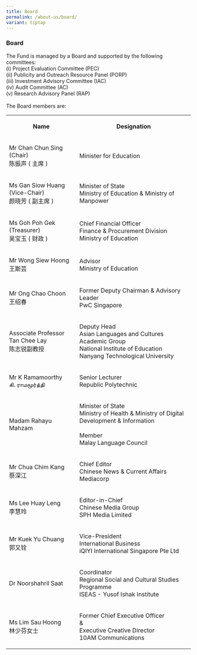 ```yaml
---
title: Board
permalink: /about-us/board/
variant: tiptap
---
```

<h3>Board</h3>
<p>The Fund is managed by a Board and supported by the following committees:
<br>(i) Project Evaluation Committee (PEC)
<br>(ii) Publicity and Outreach Resource Panel (PORP)
<br>(iii) Investment Advisory Committee (IAC)
<br>(iv) Audit Committee (AC)
<br>(v) Research Advisory Panel (RAP)
<br>
<br>The Board members are:</p>
<table style="minWidth: 50px">
<colgroup>
<col>
<col>
</colgroup>
<tbody>
<tr>
<th rowspan="1" colspan="1">
<p>Name</p>
</th>
<th rowspan="1" colspan="1">
<p>Designation</p>
</th>
</tr>
<tr>
<td rowspan="1" colspan="1">
<p>Mr Chan Chun Sing (Chair)
<br>陈振声 ( 主席 )</p>
</td>
<td rowspan="1" colspan="1">
<p>Minister for Education</p>
</td>
</tr>
<tr>
<td rowspan="1" colspan="1">
<p>Ms Gan Siow Huang (Vice-Chair)
<br>颜晓芳 ( 副主席 )</p>
</td>
<td rowspan="1" colspan="1">
<p>Minister of State
<br>Ministry of Education &amp; Ministry of Manpower</p>
</td>
</tr>
<tr>
<td rowspan="1" colspan="1">
<p>Ms Goh Poh Gek (Treasurer)
<br>吴宝玉 ( 财政 )</p>
</td>
<td rowspan="1" colspan="1">
<p>Chief Financial Officer
<br>Finance &amp; Procurement Division
<br>Ministry of Education</p>
</td>
</tr>
<tr>
<td rowspan="1" colspan="1">
<p>Mr Wong Siew Hoong
<br>王斯芸</p>
</td>
<td rowspan="1" colspan="1">
<p>Advisor
<br>Ministry of Education</p>
</td>
</tr>
<tr>
<td rowspan="1" colspan="1">
<p>Mr Ong Chao Choon
<br>王绍春</p>
</td>
<td rowspan="1" colspan="1">
<p>Former Deputy Chairman &amp; Advisory Leader
<br>PwC Singapore</p>
</td>
</tr>
<tr>
<td rowspan="1" colspan="1">
<p>Associate Professor Tan Chee Lay
<br>陈志锐副教授</p>
</td>
<td rowspan="1" colspan="1">
<p>Deputy Head
<br>Asian Languages and Cultures Academic Group
<br>National Institute of Education
<br>Nanyang Technological University</p>
</td>
</tr>
<tr>
<td rowspan="1" colspan="1">
<p>Mr K Ramamoorthy
<br>கி. ராமமூர்த்தி</p>
</td>
<td rowspan="1" colspan="1">
<p>Senior Lecturer
<br>Republic Polytechnic</p>
</td>
</tr>
<tr>
<td rowspan="1" colspan="1">
<p>Madam Rahayu Mahzam</p>
</td>
<td rowspan="1" colspan="1">
<p>Minister of State
<br>Ministry of Health &amp; Ministry of Digital Development &amp; Information
<br>
<br>Member
<br>Malay Language Council</p>
</td>
</tr>
<tr>
<td rowspan="1" colspan="1">
<p>Mr Chua Chim Kang
<br>蔡深江</p>
</td>
<td rowspan="1" colspan="1">
<p>Chief Editor
<br>Chinese News &amp; Current Affairs
<br>Mediacorp</p>
</td>
</tr>
<tr>
<td rowspan="1" colspan="1">
<p>Ms Lee Huay Leng
<br>李慧玲</p>
</td>
<td rowspan="1" colspan="1">
<p>Editor-in-Chief
<br>Chinese Media Group
<br>SPH Media Limited</p>
</td>
</tr>
<tr>
<td rowspan="1" colspan="1">
<p>Mr Kuek Yu Chuang
<br>郭又铨</p>
</td>
<td rowspan="1" colspan="1">
<p>Vice-President
<br>International Business
<br>iQIYI International Singapore Pte Ltd</p>
</td>
</tr>
<tr>
<td rowspan="1" colspan="1">
<p>Dr Noorshahril Saat</p>
</td>
<td rowspan="1" colspan="1">
<p>Coordinator
<br>Regional Social and Cultural Studies Programme
<br>ISEAS - Yusof Ishak Institute</p>
</td>
</tr>
<tr>
<td rowspan="1" colspan="1">
<p>Ms Lim Sau Hoong
<br>林少芬女士</p>
</td>
<td rowspan="1" colspan="1">
<p>Former Chief Executive Officer
<br>&amp;
<br>Executive Creative Director
<br>10AM Communications</p>
</td>
</tr>
</tbody>
</table>
<p></p>